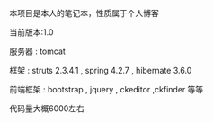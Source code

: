本项目是本人的笔记本，性质属于个人博客

当前版本:1.0

服务器 : tomcat 

框架 : struts 2.3.4.1 , spring 4.2.7 , hibernate 3.6.0

前端框架 : bootstrap , jquery , ckeditor ,ckfinder 等等

代码量大概6000左右
